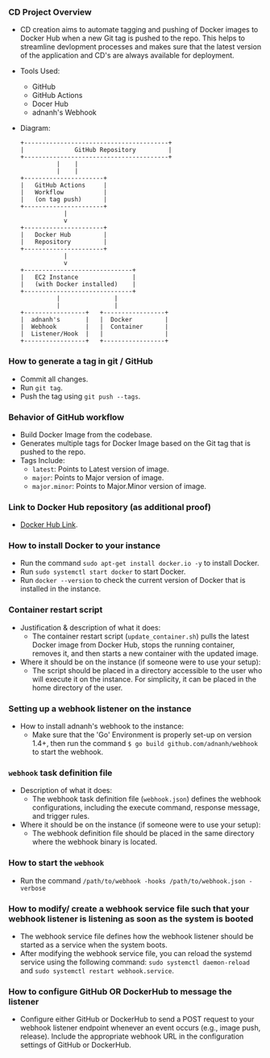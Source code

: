 ### CD Project Overview
- CD creation aims to automate tagging and pushing of Docker images to Docker Hub when a new Git tag is pushed to the repo. This helps to streamline devlopment processes and makes sure that the latest version of the application and CD's are always available for deployment.
- Tools Used:
  - GitHub
  - GitHub Actions
  - Docer Hub
  - adnanh's Webhook
- Diagram:

  ```
  +----------------------------------------+
  |              GitHub Repository         |
  +----------------------------------------+
            |    |
            |    |
  +----------------------+
  |   GitHub Actions     |
  |   Workflow           |
  |   (on tag push)      |
  +----------------------+
              |
              v
  +----------------------+
  |   Docker Hub         |
  |   Repository         |
  +----------------------+
              |
              v
  +------------------------------+
  |   EC2 Instance               |
  |   (with Docker installed)    |
  +------------------------------+
            |               |
            |               |
  +-----------------+   +-----------------+
  |  adnanh's       |   |  Docker         |
  |  Webhook        |   |  Container      |
  |  Listener/Hook  |   |                 |
  +-----------------+   +-----------------+
  ```

### How to generate a tag in git / GitHub
- Commit all changes.
- Run `git tag`.
- Push the tag using `git push --tags`.
### Behavior of GitHub workflow
- Build Docker Image from the codebase.
- Generates multiple tags for Docker Image based on the Git tag that is pushed to the repo.
- Tags Include:
  - `latest`: Points to Latest version of image.
  - `major`: Points to Major version of image.
  - `major.minor`: Points to Major.Minor version of image.
### Link to Docker Hub repository (as additional proof)
- [Docker Hub Link](https://hub.docker.com/repository/docker/dismallake/ceg3120project4ci/general).
### How to install Docker to your instance
- Run the command `sudo apt-get install docker.io -y` to install Docker.
- Run `sudo systemctl start docker` to start Docker.
- Run `docker --version` to check the current version of Docker that is installed in the instance.
### Container restart script
- Justification & description of what it does:
  - The container restart script (`update_container.sh`) pulls the latest Docker image from Docker Hub, stops the running container, removes it, and then starts a new container with the updated image.
- Where it should be on the instance (if someone were to use your setup):
  - The script should be placed in a directory accessible to the user who will execute it on the instance. For simplicity, it can be placed in the home directory of the user.
### Setting up a webhook listener on the instance
- How to install adnanh's webhook to the instance:
  - Make sure that the 'Go' Environment is properly set-up on version 1.4+, then run the command `$ go build github.com/adnanh/webhook` to start the webhook.
### `webhook` task definition file
- Description of what it does:
  - The webhook task definition file (`webhook.json`) defines the webhook configurations, including the execute command, response message, and trigger rules.
- Where it should be on the instance (if someone were to use your setup):
  - The webhook definition file should be placed in the same directory where the webhook binary is located.
### How to start the `webhook`
- Run the command `/path/to/webhook -hooks /path/to/webhook.json -verbose`
### How to modify/ create a webhook service file such that your webhook listener is listening as soon as the system is booted
- The webhook service file defines how the webhook listener should be started as a service when the system boots.
- After modifying the webhook service file, you can reload the systemd service using the following command: `sudo systemctl daemon-reload` and `sudo systemctl restart webhook.service`.
### How to configure GitHub OR DockerHub to message the listener
- Configure either GitHub or DockerHub to send a POST request to your webhook listener endpoint whenever an event occurs (e.g., image push, release). Include the appropriate webhook URL in the configuration settings of GitHub or DockerHub.
